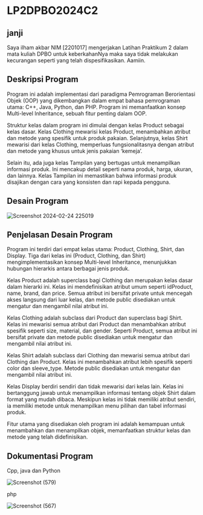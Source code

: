 # LP2DPBO2024C2
## janji
Saya ilham akbar NIM [2201017] mengerjakan Latihan Praktikum 2 dalam mata kuliah DPBO untuk keberkahanNya maka saya tidak melakukan kecurangan seperti yang telah dispesifikasikan. Aamiin.


## Deskripsi Program

Program ini adalah implementasi dari paradigma Pemrograman Berorientasi Objek (OOP) yang dikembangkan dalam empat bahasa pemrograman utama: C++, Java, Python, dan PHP. Program ini memanfaatkan konsep Multi-level Inheritance, sebuah fitur penting dalam OOP.

Struktur kelas dalam program ini dimulai dengan kelas Product sebagai kelas dasar. Kelas Clothing mewarisi kelas Product, menambahkan atribut dan metode yang spesifik untuk produk pakaian. Selanjutnya, kelas Shirt mewarisi dari kelas Clothing, memperluas fungsionalitasnya dengan atribut dan metode yang khusus untuk jenis pakaian ‘kemeja’.

Selain itu, ada juga kelas Tampilan yang bertugas untuk menampilkan informasi produk. Ini mencakup detail seperti nama produk, harga, ukuran, dan lainnya. Kelas Tampilan ini memastikan bahwa informasi produk disajikan dengan cara yang konsisten dan rapi kepada pengguna.

## Desain Program

![Screenshot 2024-02-24 225019](https://github.com/Ilham9675/LP2DPBO2024C2/assets/117561201/3778fe0f-100c-4467-8d06-c30de21c7f89)

## Penjelasan Desain Program 

Program ini terdiri dari empat kelas utama: Product, Clothing, Shirt, dan Display. Tiga dari kelas ini (Product, Clothing, dan Shirt) mengimplementasikan konsep Multi-level Inheritance, menunjukkan hubungan hierarkis antara berbagai jenis produk.

Kelas Product adalah superclass bagi Clothing dan merupakan kelas dasar dalam hierarki ini. Kelas ini mendefinisikan atribut umum seperti idProduct, name, brand, dan price. Semua atribut ini bersifat private untuk mencegah akses langsung dari luar kelas, dan metode public disediakan untuk mengatur dan mengambil nilai atribut ini.

Kelas Clothing adalah subclass dari Product dan superclass bagi Shirt. Kelas ini mewarisi semua atribut dari Product dan menambahkan atribut spesifik seperti size, material, dan gender. Seperti Product, semua atribut ini bersifat private dan metode public disediakan untuk mengatur dan mengambil nilai atribut ini.

Kelas Shirt adalah subclass dari Clothing dan mewarisi semua atribut dari Clothing dan Product. Kelas ini menambahkan atribut lebih spesifik seperti color dan sleeve_type. Metode public disediakan untuk mengatur dan mengambil nilai atribut ini.

Kelas Display berdiri sendiri dan tidak mewarisi dari kelas lain. Kelas ini bertanggung jawab untuk menampilkan informasi tentang objek Shirt dalam format yang mudah dibaca. Meskipun kelas ini tidak memiliki atribut sendiri, ia memiliki metode untuk menampilkan menu pilihan dan tabel informasi produk.

Fitur utama yang disediakan oleh program ini adalah kemampuan untuk menambahkan dan menampilkan objek, memanfaatkan struktur kelas dan metode yang telah didefinisikan.

## Dokumentasi Program
Cpp, java dan Python

![Screenshot (579)](https://github.com/Ilham9675/LP2DPBO2024C2/assets/117561201/ffdda0a3-0016-4a6b-8ad3-a682884e852a)

php

![Screenshot (567)](https://github.com/Ilham9675/LP2DPBO2024C2/assets/117561201/8bc11177-7d2b-4cfb-a1d1-50bfb51c5f9b)